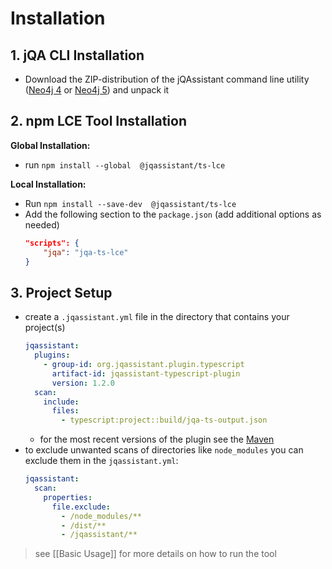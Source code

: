 # Installation

## 1. jQA CLI Installation
- Download the ZIP-distribution of the jQAssistant command line utility ([Neo4j 4](https://central.sonatype.com/artifact/com.buschmais.jqassistant.cli/jqassistant-commandline-neo4jv4/versions) or [Neo4j 5](https://central.sonatype.com/artifact/com.buschmais.jqassistant.cli/jqassistant-commandline-neo4jv5/versions)) and unpack it

## 2. npm LCE Tool Installation
**Global Installation:**
- run `npm install --global  @jqassistant/ts-lce`  
  
**Local Installation:**
- Run `npm install --save-dev  @jqassistant/ts-lce`  
- Add the following section to the `package.json` (add additional options as needed)  
	```json
	"scripts": {  
	    "jqa": "jqa-ts-lce"  
	}
	```

## 3. Project Setup
- create a `.jqassistant.yml` file in the directory that contains your project(s)
	```yaml
	jqassistant:
	  plugins:
	    - group-id: org.jqassistant.plugin.typescript
	      artifact-id: jqassistant-typescript-plugin
	      version: 1.2.0
	  scan:
	    include:
	      files:
		    - typescript:project::build/jqa-ts-output.json
	```
	- for the most recent versions of the plugin see the [Maven](https://central.sonatype.com/artifact/org.jqassistant.plugin.typescript/jqassistant-typescript-plugin/versions)
- to exclude unwanted scans of directories like `node_modules` you can exclude them in the `jqassistant.yml`:
	```yaml
	jqassistant:
	  scan:
		properties:
		  file.exclude:
			- /node_modules/**
			- /dist/**
			- /jqassistant/**
	```

> see [[Basic Usage]] for more details on how to run the tool